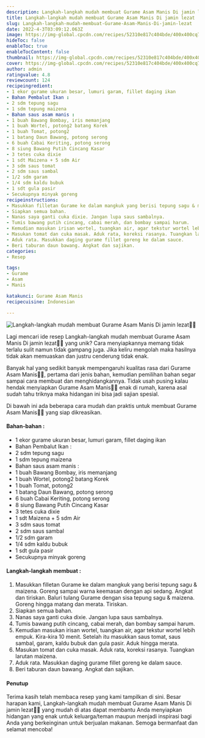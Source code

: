 ```yaml
---
description: Langkah-langkah mudah membuat Gurame Asam Manis Di jamin lezat"
title: Langkah-langkah mudah membuat Gurame Asam Manis Di jamin lezat
slug: Langkah-langkah-mudah-membuat-Gurame-Asam-Manis-Di-jamin-lezat
date: 2022-4-3T03:09:12.063Z
image: https://img-global.cpcdn.com/recipes/52310e817c404bde/400x400cq70/photo.jpg
hideToc: false
enableToc: true
enableTocContent: false
thumbnail: https://img-global.cpcdn.com/recipes/52310e817c404bde/400x400cq70/photo.jpg
cover: https://img-global.cpcdn.com/recipes/52310e817c404bde/400x400cq70/photo.jpg
author: admin
ratingvalue: 4.8
reviewcount: 124
recipeingredient:
- 1 ekor gurame ukuran besar, lumuri garam, fillet daging ikan
- Bahan Pembalut Ikan :
- 2 sdm tepung sagu
- 1 sdm tepung maizena
- Bahan saus asam manis :
- 1 buah Bawang Bombay, iris memanjang
- 1 buah Wortel, potong2 batang Korek
- 1 buah Tomat, potong2
- 1 batang Daun Bawang, potong serong
- 6 buah Cabai Keriting, potong serong
- 8 siung Bawang Putih Cincang Kasar
- 3 tetes cuka dixie
- 1 sdt Maizena + 5 sdm Air
- 3 sdm saus tomat
- 2 sdm saus sambal
- 1/2 sdm garam
- 1/4 sdm kaldu bubuk
- 1 sdt gula pasir
- Secukupnya minyak goreng
recipeinstructions:
- Masukkan filletan Gurame ke dalam mangkuk yang berisi tepung sagu & maizena. Goreng sampai warna keemasan dengan api sedang. Angkat dan tiriskan. Baluri tulang Gurame dengan sisa tepung sagu & maizena. Goreng hingga matang dan merata. Tiriskan.
- Siapkan semua bahan.
- Nanas saya ganti cuka dixie. Jangan lupa saus sambalnya.
- Tumis bawang putih cincang, cabai merah, dan bombay sampai harum.
- Kemudian masukan irisan wortel, tuangkan air, agar tekstur wortel lebih empuk. Kira-kira 10 menit. Setelah itu masukkan saus tomat, saus sambal, garam, kaldu bubuk dan gula pasir. Aduk hingga merata.
- Masukan tomat dan cuka masak. Aduk rata, koreksi rasanya. Tuangkan larutan maizena.
- Aduk rata. Masukkan daging gurame fillet goreng ke dalam sauce.
- Beri taburan daun bawang. Angkat dan sajikan.
categories:
- Resep

tags:
- Gurame
- Asam
- Manis

katakunci: Gurame Asam Manis
recipecuisine: Indonesian

---
```


![Langkah-langkah mudah membuat Gurame Asam Manis Di jamin lezat👩‍🍳](https://img-global.cpcdn.com/recipes/52310e817c404bde/400x400cq70/photo.jpg)

Lagi mencari ide resep Langkah-langkah mudah membuat Gurame Asam Manis Di jamin lezat👩‍🍳 yang unik? Cara menyiapkannya memang tidak terlalu sulit namun tidak gampang juga. Jika keliru mengolah maka hasilnya tidak akan memuaskan dan justru cenderung tidak enak.

Banyak hal yang sedikit banyak mempengaruhi kualitas rasa dari Gurame Asam Manis👩‍🍳, pertama dari jenis bahan, kemudian pemilihan bahan segar sampai cara membuat dan menghidangkannya. Tidak usah pusing kalau hendak menyiapkan Gurame Asam Manis👩‍🍳 enak di rumah, karena asal sudah tahu triknya maka hidangan ini bisa jadi sajian spesial.

Di bawah ini ada beberapa cara mudah dan praktis untuk membuat Gurame Asam Manis👩‍🍳 yang siap dikreasikan.

<!--inarticleads1-->

#### Bahan-bahan :

- 1 ekor gurame ukuran besar, lumuri garam, fillet daging ikan
- Bahan Pembalut Ikan :
- 2 sdm tepung sagu
- 1 sdm tepung maizena
- Bahan saus asam manis :
- 1 buah Bawang Bombay, iris memanjang
- 1 buah Wortel, potong2 batang Korek
- 1 buah Tomat, potong2
- 1 batang Daun Bawang, potong serong
- 6 buah Cabai Keriting, potong serong
- 8 siung Bawang Putih Cincang Kasar
- 3 tetes cuka dixie
- 1 sdt Maizena + 5 sdm Air
- 3 sdm saus tomat
- 2 sdm saus sambal
- 1/2 sdm garam
- 1/4 sdm kaldu bubuk
- 1 sdt gula pasir
- Secukupnya minyak goreng

<!--inarticleads2-->

#### Langkah-langkah membuat :

1. Masukkan filletan Gurame ke dalam mangkuk yang berisi tepung sagu & maizena. Goreng sampai warna keemasan dengan api sedang. Angkat dan tiriskan. Baluri tulang Gurame dengan sisa tepung sagu & maizena. Goreng hingga matang dan merata. Tiriskan.
1. Siapkan semua bahan.
1. Nanas saya ganti cuka dixie. Jangan lupa saus sambalnya.
1. Tumis bawang putih cincang, cabai merah, dan bombay sampai harum.
1. Kemudian masukan irisan wortel, tuangkan air, agar tekstur wortel lebih empuk. Kira-kira 10 menit. Setelah itu masukkan saus tomat, saus sambal, garam, kaldu bubuk dan gula pasir. Aduk hingga merata.
1. Masukan tomat dan cuka masak. Aduk rata, koreksi rasanya. Tuangkan larutan maizena.
1. Aduk rata. Masukkan daging gurame fillet goreng ke dalam sauce.
1. Beri taburan daun bawang. Angkat dan sajikan.

#### Penutup

Terima kasih telah membaca resep yang kami tampilkan di sini. Besar harapan kami, Langkah-langkah mudah membuat Gurame Asam Manis Di jamin lezat👩‍🍳 yang mudah di atas dapat membantu Anda menyiapkan hidangan yang enak untuk keluarga/teman maupun menjadi inspirasi bagi Anda yang berkeinginan untuk berjualan makanan. Semoga bermanfaat dan selamat mencoba!